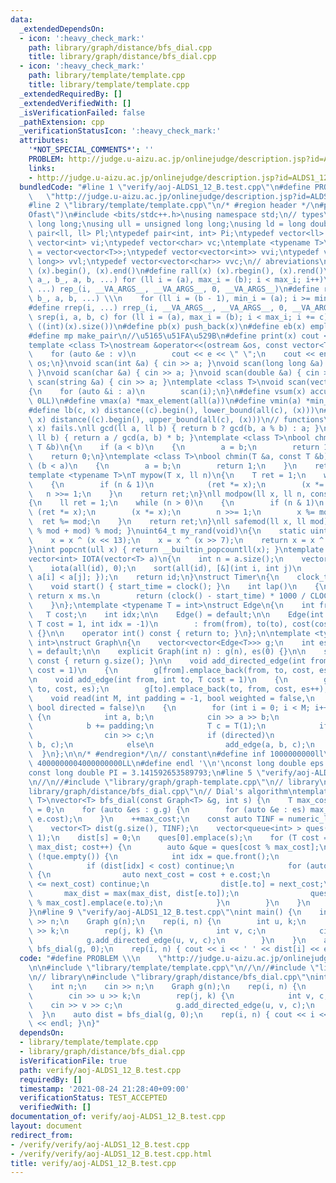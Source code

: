 ```yaml
---
data:
  _extendedDependsOn:
  - icon: ':heavy_check_mark:'
    path: library/graph/distance/bfs_dial.cpp
    title: library/graph/distance/bfs_dial.cpp
  - icon: ':heavy_check_mark:'
    path: library/template/template.cpp
    title: library/template/template.cpp
  _extendedRequiredBy: []
  _extendedVerifiedWith: []
  _isVerificationFailed: false
  _pathExtension: cpp
  _verificationStatusIcon: ':heavy_check_mark:'
  attributes:
    '*NOT_SPECIAL_COMMENTS*': ''
    PROBLEM: http://judge.u-aizu.ac.jp/onlinejudge/description.jsp?id=ALDS1_12_B
    links:
    - http://judge.u-aizu.ac.jp/onlinejudge/description.jsp?id=ALDS1_12_B
  bundledCode: "#line 1 \"verify/aoj-ALDS1_12_B.test.cpp\"\n#define PROBLEM \\\n \
    \   \"http://judge.u-aizu.ac.jp/onlinejudge/description.jsp?id=ALDS1_12_B\"\n\n\
    #line 2 \"library/template/template.cpp\"\n/* #region header */\n#pragma GCC optimize(\"\
    Ofast\")\n#include <bits/stdc++.h>\nusing namespace std;\n// types\nusing ll =\
    \ long long;\nusing ull = unsigned long long;\nusing ld = long double;\ntypedef\
    \ pair<ll, ll> Pl;\ntypedef pair<int, int> Pi;\ntypedef vector<ll> vl;\ntypedef\
    \ vector<int> vi;\ntypedef vector<char> vc;\ntemplate <typename T>\nusing mat\
    \ = vector<vector<T>>;\ntypedef vector<vector<int>> vvi;\ntypedef vector<vector<long\
    \ long>> vvl;\ntypedef vector<vector<char>> vvc;\n// abreviations\n#define all(x)\
    \ (x).begin(), (x).end()\n#define rall(x) (x).rbegin(), (x).rend()\n#define rep_(i,\
    \ a_, b_, a, b, ...) for (ll i = (a), max_i = (b); i < max_i; i++)\n#define rep(i,\
    \ ...) rep_(i, __VA_ARGS__, __VA_ARGS__, 0, __VA_ARGS__)\n#define rrep_(i, a_,\
    \ b_, a, b, ...) \\\n    for (ll i = (b - 1), min_i = (a); i >= min_i; i--)\n\
    #define rrep(i, ...) rrep_(i, __VA_ARGS__, __VA_ARGS__, 0, __VA_ARGS__)\n#define\
    \ srep(i, a, b, c) for (ll i = (a), max_i = (b); i < max_i; i += c)\n#define SZ(x)\
    \ ((int)(x).size())\n#define pb(x) push_back(x)\n#define eb(x) emplace_back(x)\n\
    #define mp make_pair\n//\u5165\u51FA\u529B\n#define print(x) cout << x << endl\n\
    template <class T>\nostream &operator<<(ostream &os, const vector<T> &v)\n{\n\
    \    for (auto &e : v)\n        cout << e << \" \";\n    cout << endl;\n    return\
    \ os;\n}\nvoid scan(int &a) { cin >> a; }\nvoid scan(long long &a) { cin >> a;\
    \ }\nvoid scan(char &a) { cin >> a; }\nvoid scan(double &a) { cin >> a; }\nvoid\
    \ scan(string &a) { cin >> a; }\ntemplate <class T>\nvoid scan(vector<T> &a)\n\
    {\n    for (auto &i : a)\n        scan(i);\n}\n#define vsum(x) accumulate(all(x),\
    \ 0LL)\n#define vmax(a) *max_element(all(a))\n#define vmin(a) *min_element(all(a))\n\
    #define lb(c, x) distance((c).begin(), lower_bound(all(c), (x)))\n#define ub(c,\
    \ x) distance((c).begin(), upper_bound(all(c), (x)))\n// functions\n// gcd(0,\
    \ x) fails.\nll gcd(ll a, ll b) { return b ? gcd(b, a % b) : a; }\nll lcm(ll a,\
    \ ll b) { return a / gcd(a, b) * b; }\ntemplate <class T>\nbool chmax(T &a, const\
    \ T &b)\n{\n    if (a < b)\n    {\n        a = b;\n        return 1;\n    }\n\
    \    return 0;\n}\ntemplate <class T>\nbool chmin(T &a, const T &b)\n{\n    if\
    \ (b < a)\n    {\n        a = b;\n        return 1;\n    }\n    return 0;\n}\n\
    template <typename T>\nT mypow(T x, ll n)\n{\n    T ret = 1;\n    while (n > 0)\n\
    \    {\n        if (n & 1)\n            (ret *= x);\n        (x *= x);\n     \
    \   n >>= 1;\n    }\n    return ret;\n}\nll modpow(ll x, ll n, const ll mod)\n\
    {\n    ll ret = 1;\n    while (n > 0)\n    {\n        if (n & 1)\n           \
    \ (ret *= x);\n        (x *= x);\n        n >>= 1;\n        x %= mod;\n      \
    \  ret %= mod;\n    }\n    return ret;\n}\nll safemod(ll x, ll mod) { return (x\
    \ % mod + mod) % mod; }\nuint64_t my_rand(void)\n{\n    static uint64_t x = 88172645463325252ULL;\n\
    \    x = x ^ (x << 13);\n    x = x ^ (x >> 7);\n    return x = x ^ (x << 17);\n\
    }\nint popcnt(ull x) { return __builtin_popcountll(x); }\ntemplate <typename T>\n\
    vector<int> IOTA(vector<T> a)\n{\n    int n = a.size();\n    vector<int> id(n);\n\
    \    iota(all(id), 0);\n    sort(all(id), [&](int i, int j)\n         { return\
    \ a[i] < a[j]; });\n    return id;\n}\nstruct Timer\n{\n    clock_t start_time;\n\
    \    void start() { start_time = clock(); }\n    int lap()\n    {\n        //\
    \ return x ms.\n        return (clock() - start_time) * 1000 / CLOCKS_PER_SEC;\n\
    \    }\n};\ntemplate <typename T = int>\nstruct Edge\n{\n    int from, to;\n \
    \   T cost;\n    int idx;\n\n    Edge() = default;\n\n    Edge(int from, int to,\
    \ T cost = 1, int idx = -1)\n        : from(from), to(to), cost(cost), idx(idx)\
    \ {}\n\n    operator int() const { return to; }\n};\n\ntemplate <typename T =\
    \ int>\nstruct Graph\n{\n    vector<vector<Edge<T>>> g;\n    int es;\n\n    Graph()\
    \ = default;\n\n    explicit Graph(int n) : g(n), es(0) {}\n\n    size_t size()\
    \ const { return g.size(); }\n\n    void add_directed_edge(int from, int to, T\
    \ cost = 1)\n    {\n        g[from].emplace_back(from, to, cost, es++);\n    }\n\
    \n    void add_edge(int from, int to, T cost = 1)\n    {\n        g[from].emplace_back(from,\
    \ to, cost, es);\n        g[to].emplace_back(to, from, cost, es++);\n    }\n\n\
    \    void read(int M, int padding = -1, bool weighted = false,\n             \
    \ bool directed = false)\n    {\n        for (int i = 0; i < M; i++)\n       \
    \ {\n            int a, b;\n            cin >> a >> b;\n            a += padding;\n\
    \            b += padding;\n            T c = T(1);\n            if (weighted)\n\
    \                cin >> c;\n            if (directed)\n                add_directed_edge(a,\
    \ b, c);\n            else\n                add_edge(a, b, c);\n        }\n  \
    \  }\n};\n\n/* #endregion*/\n// constant\n#define inf 1000000000ll\n#define INF\
    \ 4000000004000000000LL\n#define endl '\\n'\nconst long double eps = 0.000000000000001;\n\
    const long double PI = 3.141592653589793;\n#line 5 \"verify/aoj-ALDS1_12_B.test.cpp\"\
    \n//\n//#include \"library/graph/graph-template.cpp\"\n// library\n#line 1 \"\
    library/graph/distance/bfs_dial.cpp\"\n// Dial's algorithm\ntemplate <typename\
    \ T>\nvector<T> bfs_dial(const Graph<T> &g, int s) {\n    T max_cost = 0, max_dist\
    \ = 0;\n    for (auto &es : g.g) {\n        for (auto &e : es) max_cost = max(max_cost,\
    \ e.cost);\n    }\n    ++max_cost;\n    const auto TINF = numeric_limits<T>::max();\n\
    \    vector<T> dist(g.size(), TINF);\n    vector<queue<int> > ques(max_cost +\
    \ 1);\n    dist[s] = 0;\n    ques[0].emplace(s);\n    for (T cost = 0; cost <=\
    \ max_dist; cost++) {\n        auto &que = ques[cost % max_cost];\n        while\
    \ (!que.empty()) {\n            int idx = que.front();\n            que.pop();\n\
    \            if (dist[idx] < cost) continue;\n            for (auto &e : g.g[idx])\
    \ {\n                auto next_cost = cost + e.cost;\n                if (dist[e.to]\
    \ <= next_cost) continue;\n                dist[e.to] = next_cost;\n         \
    \       max_dist = max(max_dist, dist[e.to]);\n                ques[dist[e.to]\
    \ % max_cost].emplace(e.to);\n            }\n        }\n    }\n    return dist;\n\
    }\n#line 9 \"verify/aoj-ALDS1_12_B.test.cpp\"\nint main() {\n    int n;\n    cin\
    \ >> n;\n    Graph g(n);\n    rep(i, n) {\n        int u, k;\n        cin >> u\
    \ >> k;\n        rep(j, k) {\n            int v, c;\n            cin >> v >> c;\n\
    \            g.add_directed_edge(u, v, c);\n        }\n    }\n    auto dist =\
    \ bfs_dial(g, 0);\n    rep(i, n) { cout << i << ' ' << dist[i] << endl; }\n}\n"
  code: "#define PROBLEM \\\n    \"http://judge.u-aizu.ac.jp/onlinejudge/description.jsp?id=ALDS1_12_B\"\
    \n\n#include \"library/template/template.cpp\"\n//\n//#include \"library/graph/graph-template.cpp\"\
    \n// library\n#include \"library/graph/distance/bfs_dial.cpp\"\nint main() {\n\
    \    int n;\n    cin >> n;\n    Graph g(n);\n    rep(i, n) {\n        int u, k;\n\
    \        cin >> u >> k;\n        rep(j, k) {\n            int v, c;\n        \
    \    cin >> v >> c;\n            g.add_directed_edge(u, v, c);\n        }\n  \
    \  }\n    auto dist = bfs_dial(g, 0);\n    rep(i, n) { cout << i << ' ' << dist[i]\
    \ << endl; }\n}"
  dependsOn:
  - library/template/template.cpp
  - library/graph/distance/bfs_dial.cpp
  isVerificationFile: true
  path: verify/aoj-ALDS1_12_B.test.cpp
  requiredBy: []
  timestamp: '2021-08-24 21:28:40+09:00'
  verificationStatus: TEST_ACCEPTED
  verifiedWith: []
documentation_of: verify/aoj-ALDS1_12_B.test.cpp
layout: document
redirect_from:
- /verify/verify/aoj-ALDS1_12_B.test.cpp
- /verify/verify/aoj-ALDS1_12_B.test.cpp.html
title: verify/aoj-ALDS1_12_B.test.cpp
---
```

